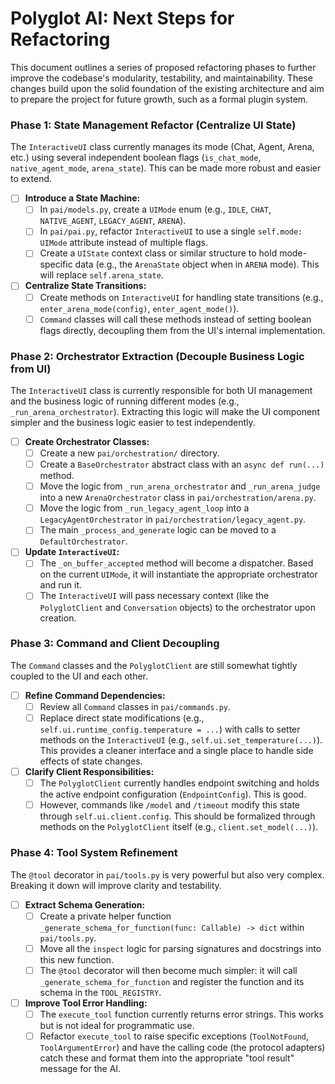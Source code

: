 # Polyglot AI: Next Steps for Refactoring

This document outlines a series of proposed refactoring phases to further improve the codebase's modularity, testability, and maintainability. These changes build upon the solid foundation of the existing architecture and aim to prepare the project for future growth, such as a formal plugin system.

### Phase 1: State Management Refactor (Centralize UI State)

The `InteractiveUI` class currently manages its mode (Chat, Agent, Arena, etc.) using several independent boolean flags (`is_chat_mode`, `native_agent_mode`, `arena_state`). This can be made more robust and easier to extend.

-   [ ] **Introduce a State Machine:**
    -   [ ] In `pai/models.py`, create a `UIMode` enum (e.g., `IDLE`, `CHAT`, `NATIVE_AGENT`, `LEGACY_AGENT`, `ARENA`).
    -   [ ] In `pai/pai.py`, refactor `InteractiveUI` to use a single `self.mode: UIMode` attribute instead of multiple flags.
    -   [ ] Create a `UIState` context class or similar structure to hold mode-specific data (e.g., the `ArenaState` object when in `ARENA` mode). This will replace `self.arena_state`.

-   [ ] **Centralize State Transitions:**
    -   [ ] Create methods on `InteractiveUI` for handling state transitions (e.g., `enter_arena_mode(config)`, `enter_agent_mode()`).
    -   [ ] `Command` classes will call these methods instead of setting boolean flags directly, decoupling them from the UI's internal implementation.

### Phase 2: Orchestrator Extraction (Decouple Business Logic from UI)

The `InteractiveUI` class is currently responsible for both UI management and the business logic of running different modes (e.g., `_run_arena_orchestrator`). Extracting this logic will make the UI component simpler and the business logic easier to test independently.

-   [ ] **Create Orchestrator Classes:**
    -   [ ] Create a new `pai/orchestration/` directory.
    -   [ ] Create a `BaseOrchestrator` abstract class with an `async def run(...)` method.
    -   [ ] Move the logic from `_run_arena_orchestrator` and `_run_arena_judge` into a new `ArenaOrchestrator` class in `pai/orchestration/arena.py`.
    -   [ ] Move the logic from `_run_legacy_agent_loop` into a `LegacyAgentOrchestrator` in `pai/orchestration/legacy_agent.py`.
    -   [ ] The main `_process_and_generate` logic can be moved to a `DefaultOrchestrator`.

-   [ ] **Update `InteractiveUI`:**
    -   [ ] The `_on_buffer_accepted` method will become a dispatcher. Based on the current `UIMode`, it will instantiate the appropriate orchestrator and run it.
    -   [ ] The `InteractiveUI` will pass necessary context (like the `PolyglotClient` and `Conversation` objects) to the orchestrator upon creation.

### Phase 3: Command and Client Decoupling

The `Command` classes and the `PolyglotClient` are still somewhat tightly coupled to the UI and each other.

-   [ ] **Refine Command Dependencies:**
    -   [ ] Review all `Command` classes in `pai/commands.py`.
    -   [ ] Replace direct state modifications (e.g., `self.ui.runtime_config.temperature = ...`) with calls to setter methods on the `InteractiveUI` (e.g., `self.ui.set_temperature(...)`). This provides a cleaner interface and a single place to handle side effects of state changes.

-   [ ] **Clarify Client Responsibilities:**
    -   [ ] The `PolyglotClient` currently handles endpoint switching and holds the active endpoint configuration (`EndpointConfig`). This is good.
    -   [ ] However, commands like `/model` and `/timeout` modify this state through `self.ui.client.config`. This should be formalized through methods on the `PolyglotClient` itself (e.g., `client.set_model(...)`).

### Phase 4: Tool System Refinement

The `@tool` decorator in `pai/tools.py` is very powerful but also very complex. Breaking it down will improve clarity and testability.

-   [ ] **Extract Schema Generation:**
    -   [ ] Create a private helper function `_generate_schema_for_function(func: Callable) -> dict` within `pai/tools.py`.
    -   [ ] Move all the `inspect` logic for parsing signatures and docstrings into this new function.
    -   [ ] The `@tool` decorator will then become much simpler: it will call `_generate_schema_for_function` and register the function and its schema in the `TOOL_REGISTRY`.

-   [ ] **Improve Tool Error Handling:**
    -   [ ] The `execute_tool` function currently returns error strings. This works but is not ideal for programmatic use.
    -   [ ] Refactor `execute_tool` to raise specific exceptions (`ToolNotFound`, `ToolArgumentError`) and have the calling code (the protocol adapters) catch these and format them into the appropriate "tool result" message for the AI.
